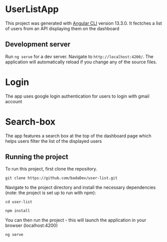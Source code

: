 # UserListApp

This project was generated with [Angular CLI](https://github.com/angular/angular-cli) version 13.3.0. It fectches
a list of users from an API displaying them on the dashboard

## Development server

Run `ng serve` for a dev server. Navigate to `http://localhost:4200/`. The application will automatically reload if you change any of the source files.

# Login
The app uses google login authentication for users to login with gmail account

# Search-box
The app features a search box at the top of the dashboard page which helps users filter the list 
of the displayed users

## Running the project
To run this project, first clone the repository.

```
git clone https://github.com/badaDev/user-list.git

```

Navigate to the project directory and install the necessary dependencies (note: the project is set up to run with npm):

```
cd user-list

npm install
```

You can then run the project - this will launch the application in your browser (localhost:4200)
```
ng serve
```

